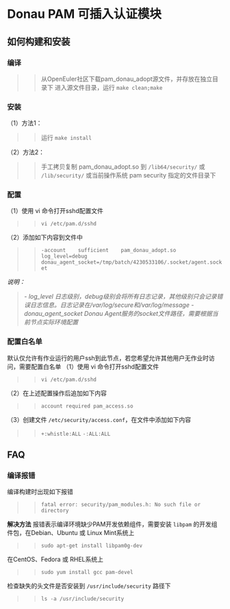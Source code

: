 # Donau PAM 可插入认证模块

## 如何构建和安装

### 编译
>>从OpenEuler社区下载pam_donau_adopt源文件，并存放在独立目录下
>>进入源文件目录，运行 `make clean;make`

### 安装
（1）方法1：
>>运行 `make install`

（2）方法2：
>>手工拷贝复制 pam_donau_adopt.so 到 `/lib64/security/` 或 `/lib/security/` 或当前操作系统 pam security 指定的文件目录下

### 配置
（1）使用 vi 命令打开sshd配置文件
>> `vi /etc/pam.d/sshd`

（2）添加如下内容到文件中
>> `-account    sufficient    pam_donau_adopt.so log_level=debug donau_agent_socket=/tmp/batch/4230533106/.socket/agent.socket`

 *说明：*
>*- log_level 日志级别，debug级别会将所有日志记录，其他级别只会记录错误日志信息。日志记录在/var/log/secure和/var/log/message*
>*- donau_agent_socket Donau Agent服务的socket文件路径，需要根据当前节点实际环境配置*

### 配置白名单
默认仅允许有作业运行的用户ssh到此节点，若您希望允许其他用户无作业时访问，需要配置白名单
（1）使用 vi 命令打开sshd配置文件
>> `vi /etc/pam.d/sshd`

（2）在上述配置操作后追加如下内容
>> `account required pam_access.so`

（3）创建文件 `/etc/security/access.conf`，在文件中添加如下内容
>> `+:whistle:ALL`
>> `-:ALL:ALL`

## FAQ

### 编译报错
编译构建时出现如下报错
>> `fatal error: security/pam_modules.h: No such file or directory`

__解决方法__
报错表示编译环境缺少PAM开发依赖组件，需要安装 `libpam` 的开发组件包，在Debian、Ubuntu 或 Linux Mint系统上
>> `sudo apt-get install libpam0g-dev`

在CentOS、Fedora 或 RHEL系统上
>> `sudo yum install gcc pam-devel`

检查缺失的头文件是否安装到 `/usr/include/security` 路径下
>> `ls -a /usr/include/security`

